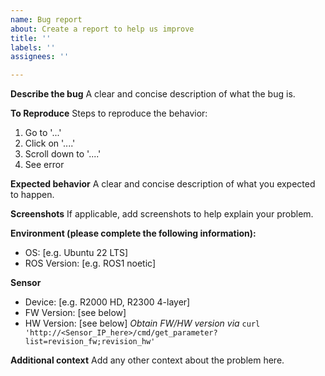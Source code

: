 ```yaml
---
name: Bug report
about: Create a report to help us improve
title: ''
labels: ''
assignees: ''

---
```


**Describe the bug**
A clear and concise description of what the bug is.

**To Reproduce**
Steps to reproduce the behavior:
1. Go to '...'
2. Click on '....'
3. Scroll down to '....'
4. See error

**Expected behavior**
A clear and concise description of what you expected to happen.

**Screenshots**
If applicable, add screenshots to help explain your problem.

**Environment (please complete the following information):**
 - OS: [e.g. Ubuntu 22 LTS]
 - ROS Version: [e.g. ROS1 noetic]

**Sensor**
 - Device: [e.g. R2000 HD, R2300 4-layer]
 - FW Version: [see below]
 - HW Version: [see below]
_Obtain FW/HW version via_ `curl 'http://<Sensor_IP_here>/cmd/get_parameter?list=revision_fw;revision_hw'`

**Additional context**
Add any other context about the problem here.
